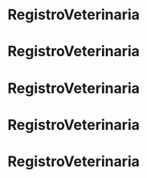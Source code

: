 # RegistroVeterinaria
# RegistroVeterinaria
# RegistroVeterinaria
# RegistroVeterinaria
# RegistroVeterinaria
